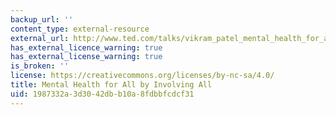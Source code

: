 ```yaml
---
backup_url: ''
content_type: external-resource
external_url: http://www.ted.com/talks/vikram_patel_mental_health_for_all_by_involving_all
has_external_licence_warning: true
has_external_license_warning: true
is_broken: ''
license: https://creativecommons.org/licenses/by-nc-sa/4.0/
title: Mental Health for All by Involving All
uid: 1987332a-3d30-42db-b10a-8fdbbfcdcf31
---
```

